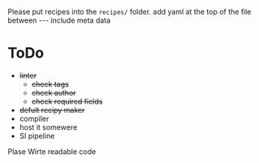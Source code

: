 Please put recipes into the `recipes/` folder.
add yaml at the top of the file between ---
include meta data

# ToDo

- ~~linter~~
    - ~~check tags~~
    - ~~check author~~
    - ~~check required fields~~
- ~~defult recipy maker~~
- compiler
- host it somewere
- SI pipeline

Plase Wirte readable code

